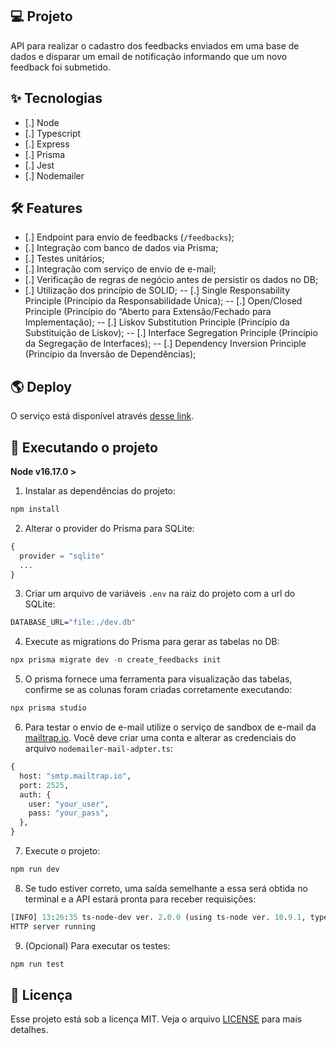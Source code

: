 ## 💻 Projeto

API para realizar o cadastro dos feedbacks enviados em uma base de dados e disparar um email de notificação informando que um novo feedback foi submetido.

## ✨ Tecnologias

- [.] Node
- [.] Typescript
- [.] Express
- [.] Prisma
- [.] Jest
- [.] Nodemailer

## 🛠 Features

- [.] Endpoint para envio de feedbacks (`/feedbacks`);
- [.] Integração com banco de dados via Prisma;
- [.] Testes unitários;
- [.] Integração com serviço de envio de e-mail;
- [.] Verificação de regras de negócio antes de persistir os dados no DB;
- [.] Utilização dos princípio de SOLID;
  -- [.] Single Responsability Principle (Princípio da Responsabilidade Única);
  -- [.] Open/Closed Principle (Princípio do “Aberto para Extensão/Fechado para Implementação);
  -- [.] Liskov Substitution Principle (Princípio da Substituição de Liskov);
  -- [.] Interface Segregation Principle (Princípio da Segregação de Interfaces);
  -- [.] Dependency Inversion Principle (Princípio da Inversão de Dependências);

## 🌎 Deploy

O serviço está disponível através [desse link](https://feedget-server-production-3c1c.up.railway.app/).

## 🚀 Executando o projeto

**Node v16.17.0 >**

1. Instalar as dependências do projeto:

```cl
npm install
```

2. Alterar o provider do Prisma para SQLite:

```cl
{
  provider = "sqlite"
  ...
}
```

3. Criar um arquivo de variáveis `.env` na raiz do projeto com a url do SQLite:

```cl
DATABASE_URL="file:./dev.db"
```

4. Execute as migrations do Prisma para gerar as tabelas no DB:

```cl
npx prisma migrate dev -n create_feedbacks init
```

5. O prisma fornece uma ferramenta para visualização das tabelas, confirme se as colunas foram criadas corretamente executando:

```cl
npx prisma studio
```

6. Para testar o envio de e-mail utilize o serviço de sandbox de e-mail da [mailtrap.io](https://mailtrap.io/). Você deve criar uma conta e alterar as credenciais do arquivo `nodemailer-mail-adpter.ts`:

```cl
{
  host: "smtp.mailtrap.io",
  port: 2525,
  auth: {
    user: "your_user",
    pass: "your_pass",
  },
}
```

7. Execute o projeto:

```cl
npm run dev
```

8. Se tudo estiver correto, uma saída semelhante a essa será obtida no terminal e a API estará pronta para receber requisições:

```cl
[INFO] 13:26:35 ts-node-dev ver. 2.0.0 (using ts-node ver. 10.9.1, typescript ver. 4.8.3)
HTTP server running
```

9. (Opcional) Para executar os testes:

```cl
npm run test
```

## 📄 Licença

Esse projeto está sob a licença MIT. Veja o arquivo [LICENSE](LICENSE.md) para mais detalhes.

<br />

